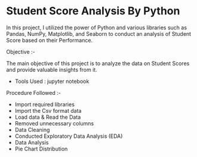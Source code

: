 # Student Score Analysis By Python

In this project, I utilized the power of Python and various libraries such as Pandas, NumPy, Matplotlib, and Seaborn to conduct an analysis of Student Score based on their Performance.

Objective :-

The main objective of this project is to analyze the data on Student Scores and provide valuable insights from it.

- Tools Used : jupyter notebook
  
Procedure Followed :-

- Import required libraries
- Import the Csv format data
- Load data & Read the Data
- Removed unnecessary columns
- Data Cleaning
- Conducted Exploratory Data Analysis (EDA)
- Data Analysis
- Pie Chart Distribution
